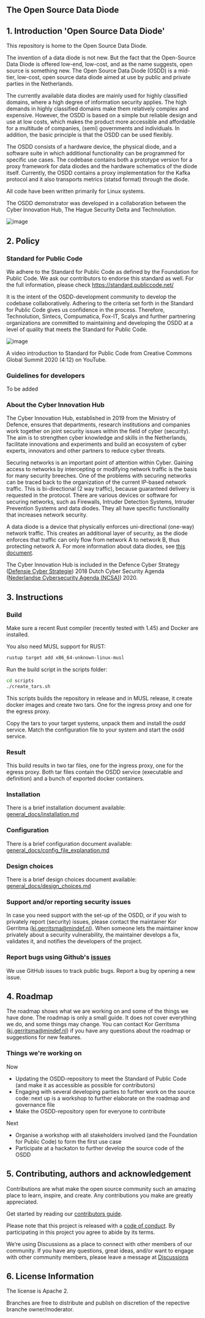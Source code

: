 ## The Open Source Data Diode

## 1. Introduction 'Open Source Data Diode'
This repository is home to the Open Source Data Diode.

The invention of a data diode is not new. But the fact that the Open-Source Data Diode is offered low-end, low-cost, and as the name suggests, open source is something new. The Open Source Data Diode (OSDD) is a mid-tier, low-cost, open source data diode aimed at use by public and private parties in the Netherlands. 

The currently available data diodes are mainly used for highly classified domains, where a high degree of information security applies. The high demands in highly classified domains make them relatively complex and expensive. However, the OSDD is based on a simple but reliable design and use at low costs, which makes the product more accessible and affordable for a multitude of companies, (semi) governments and individuals. In addition, the basic principle is that the OSDD can be used flexibly.

The OSDD consists of a hardware device, the physical diode, and a software suite in which additional functionality can be programmed for specific use cases. The codebase contains both a prototype version for a proxy framework for data diodes and the hardware schematics of the diode itself. Currently, the OSDD contains a proxy implementation for the Kafka protocol and it also transports metrics (statsd format) through the diode.

All code have been written primarily for Linux systems. 

The OSDD demonstrator was developed in a collaboration between the Cyber Innovation Hub, The Hague Security Delta and Technolution.

![image](https://user-images.githubusercontent.com/104058636/187169728-0fa5b9c2-c291-43c4-81c8-09dcc3c0a1d8.png)


## 2. Policy

### Standard for Public Code
We adhere to the Standard for Public Code as defined by the Foundation for Public Code. We ask our contributors to endorse this standard as well.
For the full information, please check https://standard.publiccode.net/

It is the intent of the OSDD-development community to develop the codebase collaboratively.
Adhering to the criteria set forth in the Standard for Public Code gives us confidence in the process.
Therefore, Technolution, Sintecs, Compumatica, Fox-IT, Scalys and further partnering organizations are committed to maintaining and developing the OSDD at a level of quality that meets the Standard for Public Code.

![image](https://user-images.githubusercontent.com/104058636/187181926-5433c767-6fa0-4e04-b89f-4fb818e9a4e0.png)

A video introduction to Standard for Public Code from Creative Commons Global Summit 2020 (4:12) on YouTube.

### Guidelines for developers
To be added


### About the Cyber Innovation Hub
The Cyber Innovation Hub, established in 2019 from the Ministry of Defence, ensures that departments, research institutions and companies work together on joint security issues within the field of cyber (security). The aim is to strengthen cyber knowledge and skills in the Netherlands, facilitate innovations and experiments and build an ecosystem of cyber experts, innovators and other partners to reduce cyber threats.

Securing networks is an important point of attention within Cyber. Gaining access to networks by intercepting or modifying network traffic is the basis for many security breeches. One of the problems with securing networks can be traced back to the organization of the current IP-based network traffic. This is bi-directional (2 way traffic), because guaranteed delivery is requested in the protocol. There are various devices or software for securing networks, such as Firewalls, Intruder Detection Systems, Intruder Prevention Systems and data diodes. They all have specific functionality that increases network security. 

A data diode is a device that physically enforces uni-directional (one-way) network traffic. This creates an additional layer of security, as the diode enforces that traffic can only flow from network A to network B, thus protecting network A. For more information about data diodes, see [this document](https://github.com/CyberInnovationHub-NLD/OpenSourceDataDiode-OSDD-/blob/master/General_docs/About%20the%20OSDD/Background%20Information%20about%20the%20OSDD.docx).

The Cyber Innovation Hub is included in the Defence Cyber Strategy ([Defensie Cyber Strategie](https://www.defensie.nl/binaries/defensie/documenten/publicaties/2018/11/12/defensie-cyber-strategie-2018/web_Brochure+Defensie+Cyber+Strategie.pdf)) 2018 Dutch Cyber Security Agenda ([Nederlandse Cybersecurity Agenda (NCSA)](https://www.ncsc.nl/onderwerpen/nederlandse-cyber-security-agenda)) 2020. 

## 3. Instructions

### Build
Make sure a recent Rust compiler (recently tested with 1.45) and Docker are installed.

You also need MUSL support for RUST: 
```sh
rustup target add x86_64-unknown-linux-musl
```

Run the build script in the scripts folder:
```sh
cd scripts
./create_tars.sh
```

This scripts builds the repository in release and in MUSL release, it create docker images and create two tars. One for the ingress proxy and one for the egress proxy.

Copy the tars to your target systems, unpack them and install the *osdd* service. Match the configuration file to your system and start the osdd service.

### Result
This build results in two tar files, one for the ingress proxy, one for the egress proxy. Both tar files contain the OSDD service (executable and definition) and a bunch of exported docker containers. 

### Installation
There is a brief installation document available:
[general_docs/installation.md](general_docs/installation.md)

### Configuration
There is a brief configuration document available:
[general_docs/config_file_explanation.md](general_docs/config_file_explanation.md)

### Design choices
There is a brief design choices document available:
[general_docs/design_choices.md](general_docs/design_choices.md)

### Support and/or reporting security issues
In case you need support with the set-up of the OSDD, or if you wish to privately report (security) issues, please contact the maintainer Kor Gerritma (kj.gerritsma@mindef.nl). When someone lets the maintainer know privately about a security vulnerability, the maintainer develops a fix, validates it, and notifies the developers of the project.

### Report bugs using Github's [issues](https://github.com/CyberInnovationHub-NLD/OpenSourceDataDiode/issues)
We use GitHub issues to track public bugs. Report a bug by opening a new issue.


## 4. Roadmap
The roadmap shows what we are working on and some of the things we have done. The roadmap is only a small guide. It does not cover everything we do, and some things may change. You can contact Kor Gerritsma (kj.gerritsma@mindef.nl) if you have any questions about the roadmap or suggestions for new features.

### Things we're working on
Now
- Updating the OSDD-repository to meet the Standard of Public Code (and make it as accessible as possible for contributors)
- Engaging with several developing parties to further work on the source code: next up is a workshop to further elaborate on the roadmap and governance file
- Make the OSDD-repository open for everyone to contribute

Next
- Organise a workshop with all stakeholders involved (and the Foundation for Public Code) to form the first use case
- Participate at a hackaton to further develop the source code of the OSDD


## 5. Contributing, authors and acknowledgement
Contributions are what make the open source community such an amazing place to learn, inspire, and create. Any contributions you make are greatly appreciated. 

Get started by reading our [contributors guide](https://github.com/CyberInnovationHub-NLD/OpenSourceDataDiode/blob/master/contributors_guide.md).

Please note that this project is released with a [code of conduct](https://github.com/CyberInnovationHub-NLD/OpenSourceDataDiode/blob/master/code_of_conduct.md). By participating in this project you agree to abide by its terms. 

We’re using Discussions as a place to connect with other members of our community. If you have any questions, great ideas, and/or want to engage with other community members, please leave a message at [Discussions](https://github.com/CyberInnovationHub-NLD/OpenSourceDataDiode/discussions)


## 6. License Information

The license is Apache 2.

Branches are free to distribute and publish on discretion of the repective branche owner/moderator.
